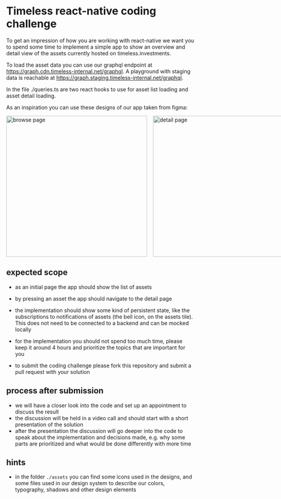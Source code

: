 # Timeless react-native coding challenge

To get an impression of how you are working with react-native we want you to
spend some time to implement a simple app to show an overview and detail view of
the assets currently hosted on timeless.investments.

To load the asset data you can use our graphql endpoint at
https://graph.cdn.timeless-internal.net/graphql. A playground with staging data
is reachable at https://graph.staging.timeless-internal.net/graphql.

In the file ./queries.ts are two react hooks to use for asset list loading and
asset detail loading.

As an inspiration you can use these designs of our app taken from figma:

<div style="display:flex;width:766px;gap:16px;align-items:flex-start;">
  <img src="./documentation/browse.png" style="flex-shrink:0; width:375px;" alt="browse page" width="375" />
  <img src="./documentation/product-detail-page.png" style="flex-shrink:0; width:375px;" alt="detail page" width="375" />
</div>

## expected scope

- as an initial page the app should show the list of assets
- by pressing an asset the app should navigate to the detail page
- the implementation should show some kind of persistent state, like the
  subscriptions to notifications of assets (the bell icon, on the assets tile).
  This does not need to be connected to a backend and can be mocked locally
- for the implementation you should not spend too much time, please keep it
  around 4 hours and prioritize the topics that are important for you

- to submit the coding challenge please fork this repository and submit a pull
  request with your solution

## process after submission

- we will have a closer look into the code and set up an appointment to discuss
  the result
- the discussion will be held in a video call and should start with a short
  presentation of the solution
- after the presentation the discussion will go deeper into the code to speak
  about the implementation and decisions made, e.g. why some parts are
  prioritized and what would be done differently with more time

## hints

- in the folder `./assets` you can find some icons used in the designs, and some
  files used in our design system to describe our colors, typography, shadows
  and other design elements
